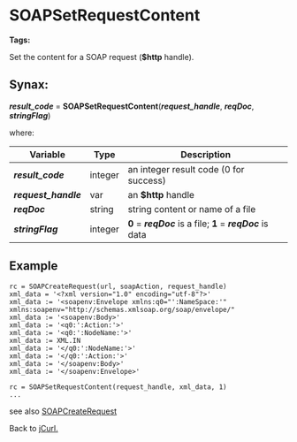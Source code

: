 # SOAPSetRequestContent

**Tags:**
<badge text='curl' vertical='middle' />
<badge text='soap' vertical='middle' />
<badge text='http' vertical='middle' />

Set the content for a SOAP request (**$http** handle).

## Synax:

***result_code*** = **SOAPSetRequestContent**(***request_handle***, ***reqDoc***, ***stringFlag***)

where:

| Variable | Type | Description |
|--|--|--|
***result_code*** | integer |an integer result code (0 for success)
***request_handle*** | var | an **$http** handle
***reqDoc*** | string |string content or name of a file
***stringFlag*** | integer |**0** = ***reqDoc*** is a file; **1** = ***reqDoc*** is data

## Example

```
rc = SOAPCreateRequest(url, soapAction, request_handle)
xml_data = '<?xml version="1.0" encoding="utf-8"?>'
xml_data := '<soapenv:Envelope xmlns:q0="':NameSpace:'" xmlns:soapenv="http://schemas.xmlsoap.org/soap/envelope/"
xml_data := '<soapenv:Body>'
xml_data := '<q0:':Action:'>'
xml_data := '<q0:':NodeName:'>'
xml_data := XML.IN
xml_data := '</q0:':NodeName:'>'
xml_data := '</q0:':Action:'>'
xml_data := '</soapenv:Body>'
xml_data := '</soapenv:Envelope>'

rc = SOAPSetRequestContent(request_handle, xml_data, 1)
...
```

see also [SOAPCreateRequest](../SOAPCreateRequest/#heading)

Back to [jCurl.](./../README.md)

  
<PageFooter />

